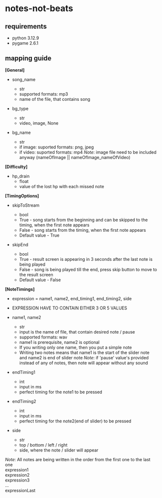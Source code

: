 # notes-not-beats
## requirements
- python 3.12.9
- pygame 2.6.1
## mapping guide
**[General]**
- song_name
    - str
    - supported formats: mp3
    - name of the file, that contains song

- bg_type
    - str
    - video, image, None

- bg_name
    - str
    - if image: suported formats: png, jpeg 
    - if video: suported formats: mp4 
*Note*: image file need to be included anyway (nameOfImage || nameOfImage_nameOfVideo) 

**[Difficulty]**
- hp_drain
    - float
    - value of the lost hp with each missed note

**[TimingOptions]**
- skipToStream
    - bool
    - True - song starts from the beginning and can be skipped to the timing, when the first note appears 
    - False - song starts from the timing, when the first note appears 
    - Default value - True

- skipEnd
    - bool
    - True - result screen is appearing in 3 seconds after the last note is being played 
    - False - song is being played till the end, press skip button to move to the result screen 
    - Default value - False 

**[NoteTimings]**
- expression = name1, name2, end_timing1, end_timing2, side 
- EXPRESSION HAVE TO CONTAIN EITHER 3 OR 5 VALUES

- name1, name2
    - str 
    - input is the name of file, that contain desired note / pause 
    - supported formats: wav 
    - name1 is prerequisite, name2 is optional 
    - If you writing only one name, then you put a simple note 
    - Writing two notes means that name1 is the start of the slider note and name2 is end of slider note 
*Note*: if 'pause' value's provided instead of any of notes, then note will appear without any sound 

- endTiming1 
    - int 
    - input in ms 
    - perfect timing for the note1 to be pressed 

- endTiming2 
    - int 
    - input in ms 
    - perfect timing for the note2(end of slider) to be pressed 

- side 
    - str 
    - top / bottom / left / right 
    - side, where the note / slider will appear  

*Note*: All notes are being written in the order from the first one to the last one<br>
expression1<br>
expression2<br>
expression3<br>
...<br>
expressionLast
